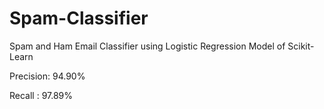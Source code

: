 # Spam-Classifier
Spam and Ham Email Classifier using Logistic Regression Model of Scikit-Learn

Precision: 94.90%

Recall : 97.89%

